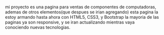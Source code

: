 mi proyecto es una pagina para ventas de componentes de computadoras, ademas de otros elementos(que despues se irian agregando)
esta pagina la estoy armando hasta ahora con HTML5, CSS3, y Bootstrap
la mayoria de las paginas ya son responsive, y se iran actualizando mientras vaya conociendo nuevas tecnologias.